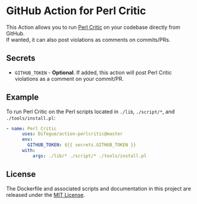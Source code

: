 # GitHub Action for Perl Critic

This Action allows you to run [Perl Critic](https://metacpan.org/pod/Perl::Critic) on your codebase directly from GitHub.  
If wanted, it can also post violations as comments on commits/PRs.  

## Secrets  

* `GITHUB_TOKEN` - **Optional**. If added, this action will post Perl Critic violations as a comment on your commit/PR.  

## Example

To run Perl Critic on the Perl scripts located in `./lib`, `./script/*`, and `./tools/install.pl`:  

```yaml
- name: Perl Critic
      uses: Difegue/action-perlcritic@master
      env:
        GITHUB_TOKEN: ${{ secrets.GITHUB_TOKEN }}
      with:
          args: ./lib/* ./script/* ./tools/install.pl
```

## License

The Dockerfile and associated scripts and documentation in this project are released under the [MIT License](LICENSE).
